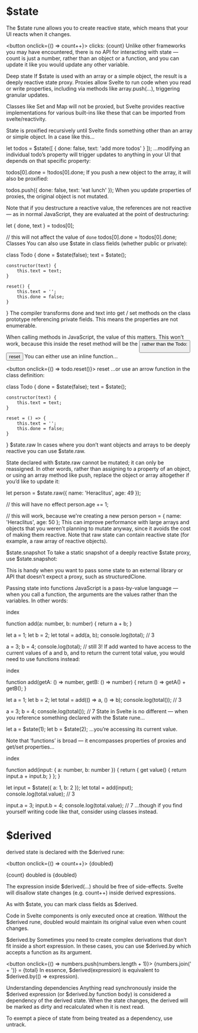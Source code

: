 # $state

The $state rune allows you to create reactive state, which means that your UI reacts when it changes.

<script>
	let count = $state(0);
</script>

<button onclick={() => count++}>
	clicks: {count}
</button>
Unlike other frameworks you may have encountered, there is no API for interacting with state — count is just a number, rather than an object or a function, and you can update it like you would update any other variable.

Deep state
If $state is used with an array or a simple object, the result is a deeply reactive state proxy. Proxies allow Svelte to run code when you read or write properties, including via methods like array.push(...), triggering granular updates.

Classes like Set and Map will not be proxied, but Svelte provides reactive implementations for various built-ins like these that can be imported from svelte/reactivity.

State is proxified recursively until Svelte finds something other than an array or simple object. In a case like this...


let todos = $state([
	{
		done: false,
		text: 'add more todos'
	}
]);
...modifying an individual todo’s property will trigger updates to anything in your UI that depends on that specific property:


todos[0].done = !todos[0].done;
If you push a new object to the array, it will also be proxified:


todos.push({
	done: false,
	text: 'eat lunch'
});
When you update properties of proxies, the original object is not mutated.

Note that if you destructure a reactive value, the references are not reactive — as in normal JavaScript, they are evaluated at the point of destructuring:


let { done, text } = todos[0];

// this will not affect the value of `done`
todos[0].done = !todos[0].done;
Classes
You can also use $state in class fields (whether public or private):


class Todo {
	done = $state(false);
	text = $state();

	constructor(text) {
		this.text = text;
	}

	reset() {
		this.text = '';
		this.done = false;
	}
}
The compiler transforms done and text into get / set methods on the class prototype referencing private fields. This means the properties are not enumerable.

When calling methods in JavaScript, the value of this matters. This won’t work, because this inside the reset method will be the <button> rather than the Todo:


<button onclick={todo.reset}>
	reset
</button>
You can either use an inline function...


<button onclick={() => todo.reset()}>
	reset
</button>
...or use an arrow function in the class definition:


class Todo {
	done = $state(false);
	text = $state();

	constructor(text) {
		this.text = text;
	}

	reset = () => {
		this.text = '';
		this.done = false;
	}
}
$state.raw
In cases where you don’t want objects and arrays to be deeply reactive you can use $state.raw.

State declared with $state.raw cannot be mutated; it can only be reassigned. In other words, rather than assigning to a property of an object, or using an array method like push, replace the object or array altogether if you’d like to update it:


let person = $state.raw({
	name: 'Heraclitus',
	age: 49
});

// this will have no effect
person.age += 1;

// this will work, because we're creating a new person
person = {
	name: 'Heraclitus',
	age: 50
};
This can improve performance with large arrays and objects that you weren’t planning to mutate anyway, since it avoids the cost of making them reactive. Note that raw state can contain reactive state (for example, a raw array of reactive objects).

$state.snapshot
To take a static snapshot of a deeply reactive $state proxy, use $state.snapshot:


<script>
	let counter = $state({ count: 0 });

	function onclick() {
		// Will log `{ count: ... }` rather than `Proxy { ... }`
		console.log($state.snapshot(counter));
	}
</script>
This is handy when you want to pass some state to an external library or API that doesn’t expect a proxy, such as structuredClone.

Passing state into functions
JavaScript is a pass-by-value language — when you call a function, the arguments are the values rather than the variables. In other words:

index

function add(a: number, b: number) {
	return a + b;
}

let a = 1;
let b = 2;
let total = add(a, b);
console.log(total); // 3

a = 3;
b = 4;
console.log(total); // still 3!
If add wanted to have access to the current values of a and b, and to return the current total value, you would need to use functions instead:

index

function add(getA: () => number, getB: () => number) {
	return () => getA() + getB();
}

let a = 1;
let b = 2;
let total = add(() => a, () => b);
console.log(total()); // 3

a = 3;
b = 4;
console.log(total()); // 7
State in Svelte is no different — when you reference something declared with the $state rune...


let a = $state(1);
let b = $state(2);
...you’re accessing its current value.

Note that ‘functions’ is broad — it encompasses properties of proxies and get/set properties...

index

function add(input: { a: number, b: number }) {
	return {
		get value() {
			return input.a + input.b;
		}
	};
}

let input = $state({ a: 1, b: 2 });
let total = add(input);
console.log(total.value); // 3

input.a = 3;
input.b = 4;
console.log(total.value); // 7
...though if you find yourself writing code like that, consider using classes instead.

# $derived

derived state is declared with the $derived rune:
<script>
	let count = $state(0);
	let doubled = $derived(count * 2);
</script>

<button onclick={() => count++}>
	{doubled}
</button>

<p>{count} doubled is {doubled}</p>
The expression inside $derived(...) should be free of side-effects. Svelte will disallow state changes (e.g. count++) inside derived expressions.

As with $state, you can mark class fields as $derived.

Code in Svelte components is only executed once at creation. Without the $derived rune, doubled would maintain its original value even when count changes.

$derived.by
Sometimes you need to create complex derivations that don’t fit inside a short expression. In these cases, you can use $derived.by which accepts a function as its argument.


<script>
	let numbers = $state([1, 2, 3]);
	let total = $derived.by(() => {
		let total = 0;
		for (const n of numbers) {
			total += n;
		}
		return total;
	});
</script>

<button onclick={() => numbers.push(numbers.length + 1)}>
	{numbers.join(' + ')} = {total}
</button>
In essence, $derived(expression) is equivalent to $derived.by(() => expression).

Understanding dependencies
Anything read synchronously inside the $derived expression (or $derived.by function body) is considered a dependency of the derived state. When the state changes, the derived will be marked as dirty and recalculated when it is next read.

To exempt a piece of state from being treated as a dependency, use untrack.